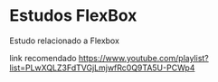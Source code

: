 # Estudos FlexBox
Estudo relacionado a Flexbox 

link recomendado https://www.youtube.com/playlist?list=PLwXQLZ3FdTVGjLmjwfRc0Q9TA5U-PCWp4
